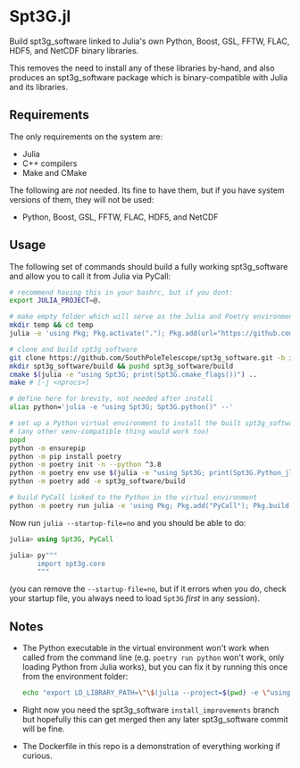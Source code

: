 # Spt3G.jl

Build spt3g_software linked to Julia's own Python, Boost, GSL, FFTW, FLAC, HDF5, and NetCDF binary libraries. 

This removes the need to install any of these libraries by-hand, and also produces an spt3g_software package which is binary-compatible with Julia and its libraries. 

## Requirements

The only requirements on the system are:

* Julia
* C++ compilers
* Make and CMake

The following are _not_ needed. Its fine to have them, but if you have system versions of them, they will not be used:

* Python, Boost, GSL, FFTW, FLAC, HDF5, and NetCDF

## Usage

The following set of commands should build a fully working spt3g_software and allow you to call it from Julia via PyCall:

```bash
# recommend having this in your bashrc, but if you dont:
export JULIA_PROJECT=@.

# make empty folder which will serve as the Julia and Poetry environments
mkdir temp && cd temp
julia -e 'using Pkg; Pkg.activate("."); Pkg.add(url="https://github.com/marius311/Spt3G.jl")'

# clone and build spt3g_software
git clone https://github.com/SouthPoleTelescope/spt3g_software.git -b install_improvements
mkdir spt3g_software/build && pushd spt3g_software/build
cmake $(julia -e "using Spt3G; print(Spt3G.cmake_flags())") ..
make # [-j <nprocs>]

# define here for brevity, not needed after install
alias python='julia -e "using Spt3G; Spt3G.python()" --'

# set up a Python virtual environment to install the built spt3g_software into
# (any other venv-compatible thing would work too)
popd
python -m ensurepip
python -m pip install poetry
python -m poetry init -n --python ^3.8
python -m poetry env use $(julia -e "using Spt3G; print(Spt3G.Python_jll.python_path)")
python -m poetry add -e spt3g_software/build

# build PyCall linked to the Python in the virtual environment
python -m poetry run julia -e 'using Pkg; Pkg.add("PyCall"); Pkg.build("PyCall")'
```

Now run `julia --startup-file=no` and you should be able to do:

```julia
julia> using Spt3G, PyCall

julia> py"""
       import spt3g.core
       """
```

(you can remove the `--startup-file=no`, but if it errors when you do, check your startup file, you always need to load `Spt3G` _first_ in any session).


## Notes

* The Python executable in the virtual environment won't work when called from the command line (e.g. `poetry run python` won't work, only loading Python from Julia works), but you can fix it by running this once from the environment folder:

  ```bash
  echo "export LD_LIBRARY_PATH=\"\$(julia --project=$(pwd) -e \"using Python_jll; print(Python_jll.LIBPATH[])\"):\$LD_LIBRARY_PATH\"" >> $(poetry env info --path)/bin/activate
  ```

* Right now you need the spt3g_software `install_improvements` branch but hopefully this can get merged then any later spt3g_software commit will be fine.

* The Dockerfile in this repo is a demonstration of everything working if curious. 